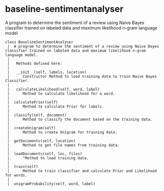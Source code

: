baseline-sentimentanalyser
==========================

A program to determine the sentiment of a review using Naive Bayes classifier trained on labeled data and maximum likelihood n-gram language model

    class BaselineSentimentAnalyser
     |  A program to determine the sentiment of a review using Naive Bayes classifier trained on labeled data and maximum likelihood n-gram language model.
     |  
     |   Methods defined here:
     |  
     |   __init__(self, labels, location)
     |      Constructor Method to load training data to train Naive Bayes Classifier.
     |  
     |   calculateLikelihood(self, word, label)
     |      Method to calculate likelihood for a word.
     |  
     |  calculatePrior(self)
     |      Method to calculate Prior for labels.
     |  
     |  classify(self, document)
     |      Method to classify the document based on the training data.
     |  
     |  createUnigram(self)
     |      Method to create Unigram for training data.
     |  
     |  getDocuments(self, location)
     |      Method to get file names from training data.
     |  
     |  loadDocuments(self, loc, files)
     |      "Method to load training data.
     |  
     |  train(self)
     |      Method to train classifier and calculate Prior and Likelihood for words.
     |  
     |  unigramProbability(self, word, label)